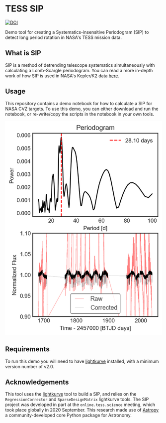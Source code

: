 # TESS SIP 
<a href="https://doi.org/10.5281/zenodo.4291096"><img src="https://zenodo.org/badge/DOI/10.5281/zenodo.4291096.svg" alt="DOI"></a>

Demo tool for creating a Systematics-insensitive Periodogram (SIP) to detect long period rotation in NASA's TESS mission data. 

## What is SIP

SIP is a method of detrending telescope systematics simultaneously with calculating a Lomb-Scargle periodogram. You can read a more in-depth work of how SIP is used in NASA's Kepler/K2 data [here](https://ui.adsabs.harvard.edu/abs/2016ApJ...818..109A/abstract). 


## Usage

This repository contains a demo notebook for how to calculate a SIP for NASA CVZ targets. To use this demo, you can either download and run the notebook, or re-write/copy the scripts in the notebook in your own tools. 

![Example SIP output](https://github.com/christinahedges/TESS-SIP/blob/master/demo.png?raw=true)


## Requirements

To run this demo you will need to have [lightkurve](https://github.com/keplerGO/lightkurve) installed, with a minimum version number of v2.0.

## Acknowledgements

This tool uses the [lightkurve](https://github.com/keplerGO/lightkurve) tool to build a SIP, and relies on the `RegressionCorrector` and `SparseDesignMatrix` lightkurve tools. The SIP project was developed in part at the `online.tess.science` meeting, which took place globally in 2020 September. This research made use of [Astropy](http://www.astropy.org.) a community-developed core Python package for Astronomy.